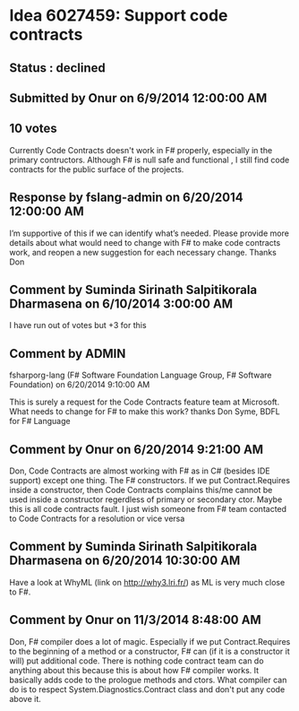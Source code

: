 # Idea 6027459: Support code contracts #

## Status : declined

## Submitted by Onur on 6/9/2014 12:00:00 AM

## 10 votes

Currently Code Contracts doesn't work in F# properly, especially in the primary contructors. Although F# is null safe and functional , I still find code contracts for the public surface of the projects.

## Response by fslang-admin on 6/20/2014 12:00:00 AM

I’m supportive of this if we can identify what’s needed.
Please provide more details about what would need to change with F# to make code contracts work, and reopen a new suggestion for each necessary change.
Thanks
Don


## Comment by Suminda Sirinath Salpitikorala Dharmasena on 6/10/2014 3:00:00 AM

I have run out of votes but +3 for this

## Comment by ADMIN
fsharporg-lang (F# Software Foundation Language Group, F# Software Foundation) on 6/20/2014 9:10:00 AM

This is surely a request for the Code Contracts feature team at Microsoft. What needs to change for F# to make this work?
thanks
Don Syme, BDFL for F# Language

## Comment by Onur on 6/20/2014 9:21:00 AM

Don,
Code Contracts are almost working with F# as in C# (besides IDE support) except one thing. The F# constructors. If we put Contract.Requires inside a constructor, then Code Contracts complains this/me cannot be used inside a constructor regerdless of primary or secondary ctor. Maybe this is all code contracts fault. I just wish someone from F# team contacted to Code Contracts for a resolution or vice versa

## Comment by Suminda Sirinath Salpitikorala Dharmasena on 6/20/2014 10:30:00 AM

Have a look at WhyML (link on http://why3.lri.fr/) as ML is very much close to F#.

## Comment by Onur on 11/3/2014 8:48:00 AM

Don, F# compiler does a lot of magic. Especially if we put Contract.Requires to the beginning of a method or a constructor, F# can (if it is a constructor it will) put additional code.
There is nothing code contract team can do anything about this because this is about how F# compiler works. It basically adds code to the prologue methods and ctors. What compiler can do is to respect System.Diagnostics.Contract class and don't put any code above it.
